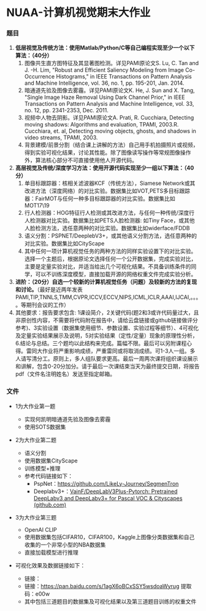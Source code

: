# NUAA-计算机视觉期末大作业

### 题目

1. **低层视觉及传统方法：使用Matlab/Python/C等自己编程实现至少一个以下算法：（40分）**
   1. 图像共生直方图特征及其显著图检测。详见PAMI原论文S. Lu, C. Tan and J. -H. Lim, "Robust and Efficient Saliency Modeling from Image Co-Occurrence Histograms," in IEEE Transactions on Pattern Analysis and Machine Intelligence, vol. 36, no. 1, pp. 195-201, Jan. 2014.
   2. 暗通道先验及图像去雾霾。详见PAMI原论文K. He, J. Sun and X. Tang, "Single Image Haze Removal Using Dark Channel Prior," in IEEE Transactions on Pattern Analysis and Machine Intelligence, vol. 33, no. 12, pp. 2341-2353, Dec. 2011.
   3. 视频中人物去阴影。详见PAMI原论文A. Prati, R. Cucchiara, Detecting moving shadows: Algorithms and evaluation, TPAMI, 2003.R. Cucchiara, et. al, Detecting moving objects, ghosts, and shadows in video streams, TPAMI, 2003.
   4. 背景建模/前景分割（结合课上讲解的方法）自己用手机拍摄照片或视频，得到实验可视化结果，讨论其性能。除了图像读写操作等常规图像操作外，算法核心部分不可直接使用他人开源代码。
2. **高层视觉及传统/深度学习方法：使用开源代码实现至少一组以下算法：（40分）**
   1. 单目标跟踪器：核相关滤波器KCF（传统方法），Siamese Network或其改进方法（深度网络）的对比实验。数据集比如VOT,PETS多目标跟踪器：FairMOT与任何一种多目标跟踪器的对比实验。数据集比如MOT17\19
   2. 行人检测器：HOG特征行人检测或其改进方法，与任何一种传统/深度行人检测器对比实验。数据集比如PETS人脸检测器:   如Tiny Face，或其他人脸检测方法，选任意两种的对比实验。数据集比如widerface/FDDB
   3. 语义分割：PSPNET/DeeplebV3+，或其他语义分割方法，选任意两种的对比实验。数据集比如CityScape
   4. 其中任何一项计算机视觉任务的两种方法的同样实验设置下的对比实验。选择一个主题后，根据原论文选择任何一个公开数据集，完成实验对比，主要是定量实验对比，并适当给出几个可视化结果。不具备训练条件的同学，可以不训练深度模型，直接加载开源的网络权重文件完成实验分析。
3. **进阶：（20分）自选一个较新的计算机视觉任务（问题）及较新的方法的复现和讨论。**（最好是近两年发表PAMI,TIP,TNNLS,TMM,CVPR,ICCV,ECCV,NIPS,ICML,ICLR,AAAI,IJCAI,。。。。等期刊会议的工作）
4. 其他要求：报告要求包含: 1课设简介，2关键代码(题2和3或许代码量过大，且非原创性内容，不需要将代码附在报告中，请给云盘链接或github链接做评分参考)、3实验设置（数据集使用细节、参数设置、实验过程等细节）、4可视化及定量实验结果展示及说明，5对实验结果（定性/定量）现象的原理性分析，6.结论与总结。三个题均以此结构来完成。篇幅不限。最后可以另附课程心得。雷同大作业将严重影响成绩，严重雷同或将取消成绩。可1-3人一组。多人请写清分工。原则上，多人组队要求更高。最后一周两次课将组织课设展示和讲解，包含0-20分加分。请于最后一次课结束当天为最终提交日期，将报告pdf（文件名注明姓名）发送至指定邮箱。

### 文件

- 1为大作业第一题
  - 实现何凯明暗通道先验及图像去雾霾
  - 使用SOTS数据集
- 2为大作业第二题
  - 语义分割
  - 使用数据集CityScape
  - 训练模型+推理
  - 参考代码链接如下：
    - PspNet：https://github.com/LikeLy-Journey/SegmenTron
    - Deeplabv3+：[VainF/DeepLabV3Plus-Pytorch: Pretrained DeepLabv3 and DeepLabv3+ for Pascal VOC & Cityscapes (github.com)](https://github.com/VainF/DeepLabV3Plus-Pytorch)
- 3为大作业第三题
  - OpenAI CLIP
  - 使用数据集包括CIFAR10，CIFAR100，Kaggle上图像分类数据集和自己收集的一个非常小型的NBA数据集
  - 直接加载模型进行推理

- 可视化效果及数据链接如下：
  - 链接：
  - 链接：https://pan.baidu.com/s/1agX6oBCxSSY5wsdoaWyrug  提取码：e00w 
  - 其中包括三道题目的数据集及可视化结果以及第三道题目训练的权重文件